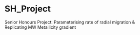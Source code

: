 # SH_Project
Senior Honours Project: Parameterising rate of radial migration &amp; Replicating MW Metallicity gradient 
